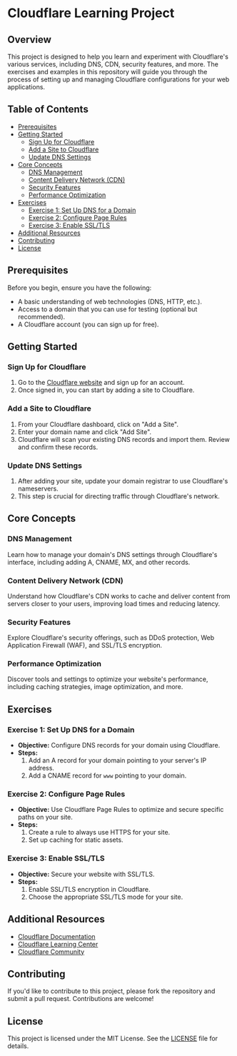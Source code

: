 # Cloudflare Learning Project

## Overview

This project is designed to help you learn and experiment with Cloudflare's various services, including DNS, CDN, security features, and more. The exercises and examples in this repository will guide you through the process of setting up and managing Cloudflare configurations for your web applications.

## Table of Contents

- [Prerequisites](#prerequisites)
- [Getting Started](#getting-started)
  - [Sign Up for Cloudflare](#sign-up-for-cloudflare)
  - [Add a Site to Cloudflare](#add-a-site-to-cloudflare)
  - [Update DNS Settings](#update-dns-settings)
- [Core Concepts](#core-concepts)
  - [DNS Management](#dns-management)
  - [Content Delivery Network (CDN)](#content-delivery-network-cdn)
  - [Security Features](#security-features)
  - [Performance Optimization](#performance-optimization)
- [Exercises](#exercises)
  - [Exercise 1: Set Up DNS for a Domain](#exercise-1-set-up-dns-for-a-domain)
  - [Exercise 2: Configure Page Rules](#exercise-2-configure-page-rules)
  - [Exercise 3: Enable SSL/TLS](#exercise-3-enable-ssl-tls)
- [Additional Resources](#additional-resources)
- [Contributing](#contributing)
- [License](#license)

## Prerequisites

Before you begin, ensure you have the following:

- A basic understanding of web technologies (DNS, HTTP, etc.).
- Access to a domain that you can use for testing (optional but recommended).
- A Cloudflare account (you can sign up for free).

## Getting Started

### Sign Up for Cloudflare

1. Go to the [Cloudflare website](https://www.cloudflare.com) and sign up for an account.
2. Once signed in, you can start by adding a site to Cloudflare.

### Add a Site to Cloudflare

1. From your Cloudflare dashboard, click on "Add a Site".
2. Enter your domain name and click "Add Site".
3. Cloudflare will scan your existing DNS records and import them. Review and confirm these records.

### Update DNS Settings

1. After adding your site, update your domain registrar to use Cloudflare's nameservers.
2. This step is crucial for directing traffic through Cloudflare's network.

## Core Concepts

### DNS Management

Learn how to manage your domain's DNS settings through Cloudflare's interface, including adding A, CNAME, MX, and other records.

### Content Delivery Network (CDN)

Understand how Cloudflare's CDN works to cache and deliver content from servers closer to your users, improving load times and reducing latency.

### Security Features

Explore Cloudflare's security offerings, such as DDoS protection, Web Application Firewall (WAF), and SSL/TLS encryption.

### Performance Optimization

Discover tools and settings to optimize your website's performance, including caching strategies, image optimization, and more.

## Exercises

### Exercise 1: Set Up DNS for a Domain

- **Objective:** Configure DNS records for your domain using Cloudflare.
- **Steps:**
  1. Add an A record for your domain pointing to your server's IP address.
  2. Add a CNAME record for `www` pointing to your domain.

### Exercise 2: Configure Page Rules

- **Objective:** Use Cloudflare Page Rules to optimize and secure specific paths on your site.
- **Steps:**
  1. Create a rule to always use HTTPS for your site.
  2. Set up caching for static assets.

### Exercise 3: Enable SSL/TLS

- **Objective:** Secure your website with SSL/TLS.
- **Steps:**
  1. Enable SSL/TLS encryption in Cloudflare.
  2. Choose the appropriate SSL/TLS mode for your site.

## Additional Resources

- [Cloudflare Documentation](https://developers.cloudflare.com/docs)
- [Cloudflare Learning Center](https://www.cloudflare.com/learning/)
- [Cloudflare Community](https://community.cloudflare.com/)

## Contributing

If you'd like to contribute to this project, please fork the repository and submit a pull request. Contributions are welcome!

## License

This project is licensed under the MIT License. See the [LICENSE](LICENSE) file for details.

